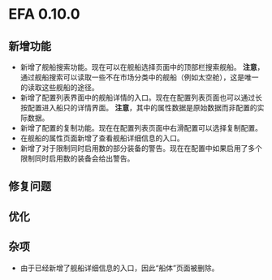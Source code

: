 # EFA 0.10.0

## 新增功能

- 新增了舰船搜索功能。现在可以在舰船选择页面中的顶部栏搜索舰船。
  **注意**，通过舰船搜索可以读取一些不在市场分类中的舰船（例如太空舱），这是唯一的读取这些舰船的途径。
- 新增了配置列表界面中的舰船详情的入口。现在在配置列表页面也可以通过长按配置进入船只的详情界面。
  **注意**，其中的属性数据是原始数据而非配置的实际数据。
- 新增了配置的复制功能。现在在配置列表页面中右滑配置可以选择复制配置。
- 在舰船的属性页面新增了查看舰船详细信息的入口。
- 新增了对于限制同时启用数的部分装备的警告。现在在配置中如果启用了多个限制同时启用数的装备会给出警告。

## 修复问题

## 优化

## 杂项

- 由于已经新增了舰船详细信息的入口，因此“船体”页面被删除。